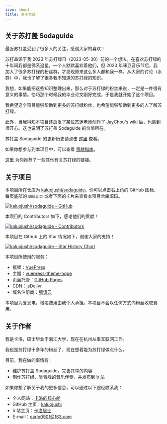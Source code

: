 ```yaml
---
icon: about
title: 关于本站
---
```


## 关于苏打盖 Sodaguide

最近苏打盖受到了很多人的关注，感谢大家的喜欢！

苏打盖源于我 2023 年苏打绿日（2023-05-30）前的一个想法。在喜欢苏打绿的十年间我都是佛系追星，一个人默默喜欢着他们，但 2023 年咪豆音乐节后，我加入了很多苏打绿的粉丝群，才发现原来这么多人都和我一样。从大家的讨论（水群）中，我也了解了很多我不知道的苏打绿的知识。

我想，如果能把这些知识整理出来，那么对于苏打绿的粉丝来说，一定是一件很有意义的事情。恰巧那个时候我的毕业论文刚好完成，于是我就开始了这个项目。

我希望这个项目能够帮助到更多的苏打绿粉丝，也希望能够帮助到更多的人了解苏打绿。

此外，当我得知本项目还启发了某位杰迷老师创作了 [JayChou's wiki](https://www.jaychou.wiki/) 后，也感到很开心。这也说明了苏打盖 Sodaguide 的价值所在。

苏打盖 Sodaguide 的更新历史请点击 [这里](history) 查看。

如果你想参与到本项目中，可以查看 [贡献指南](contribution)。

[这里](links) 为你推荐了一些其他有关苏打绿的链接。

## 关于项目

本项目所在仓库为 [kaluojushi/sodaguide](https://github.com/kaluojushi/sodaguide)。你可以点击右上角的 GitHub 图标、每页底部的 `编辑此页` 或者下面的卡片来查看本项目仓库源码。

[![kaluojushi/sodaguide - GitHub](https://gh-card.dev/repos/kaluojushi/sodaguide.svg)](https://github.com/kaluojushi/sodaguide)

本项目的 Contributors 如下，感谢他们的贡献！

[![kaluojushi/sodaguide - Contributors](https://contrib.rocks/image?repo=kaluojushi/sodaguide)](https://github.com/kaluojushi/sodaguide/graphs/contributors)

本项目在 Github 上的 Star 情况如下，谢谢大家的支持！

[![kaluojushi/sodaguide - Star History Chart](https://api.star-history.com/svg?repos=kaluojushi/sodaguide&type=Date)](https://star-history.com/#kaluojushi/sodaguide&Date)

本项目所使用的服务：
- 框架：[VuePress](https://v2.vuepress.vuejs.org/zh/)
- 主题：[vuepress-theme-hope](https://theme-hope.vuejs.press/zh/)
- 页面托管：[GitHub Pages](https://pages.github.com/)
- CDN：[jsDelivr](https://www.jsdelivr.com/)
- 域名注册商：[腾讯云](https://cloud.tencent.com/)

本项目为爱发电，域名费用由我个人承担。本项目不会以任何方式向粉丝收取费用。

## 关于作者

我是卡洛，硕士毕业于浙江大学，现在在杭州从事互联网工作。

我也是苏打绿十多年的粉丝了，现在想着能为苏打绿做点什么。

目前，我在做的事情有：

- 维护苏打盖 Sodaguide，完善其中的内容
- 制作苏打绿、吴青峰的音乐伴奏，并发布到 [b 站](https://space.bilibili.com/6552585714)

如果你想了解关于我的更多信息，可以通过以下途经联系我：

- 个人网站：[卡洛的核心舱](https://corecabin.cn/)
- GitHub 主页：[kaluojushi](https://github.com/kaluojushi)
- b 站主页：[卡洛居士](https://space.bilibili.com/6552585714)
- E-mail：[carlo0901@163.com](mailto:carlo0901@163.com)

